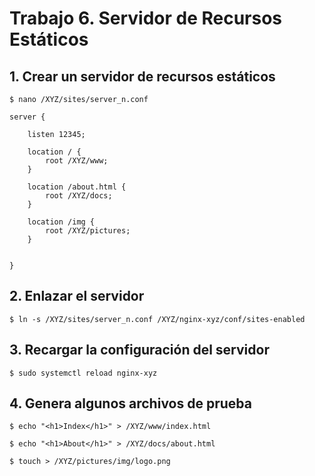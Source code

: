 # Trabajo 6. Servidor de Recursos Estáticos

## 1. Crear un servidor de recursos estáticos

	$ nano /XYZ/sites/server_n.conf

```
server {

	listen 12345;
	
	location / {
		root /XYZ/www;
	}

	location /about.html {
		root /XYZ/docs;
	}

	location /img {
		root /XYZ/pictures;
	}
	

}
```

## 2. Enlazar el servidor

	$ ln -s /XYZ/sites/server_n.conf /XYZ/nginx-xyz/conf/sites-enabled

## 3. Recargar la configuración del servidor

	$ sudo systemctl reload nginx-xyz

## 4. Genera algunos archivos de prueba

	$ echo "<h1>Index</h1>" > /XYZ/www/index.html

	$ echo "<h1>About</h1>" > /XYZ/docs/about.html

	$ touch > /XYZ/pictures/img/logo.png